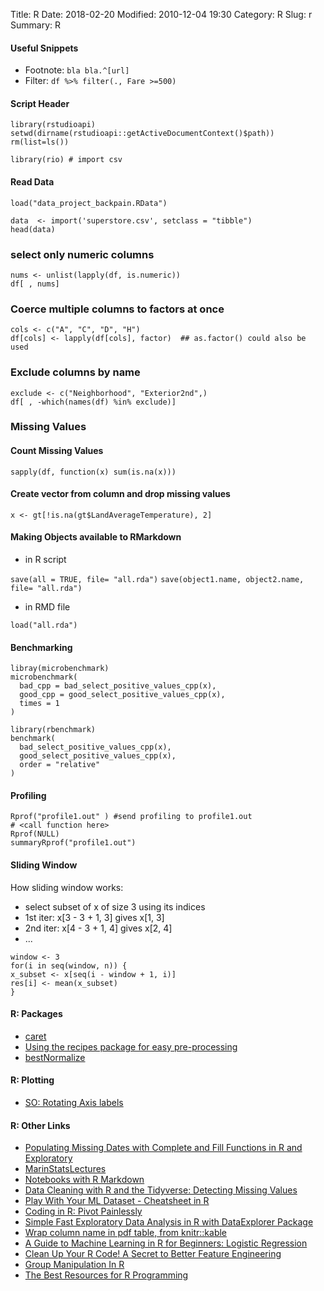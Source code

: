 Title: R
Date: 2018-02-20
Modified: 2010-12-04 19:30
Category: R
Slug: r
Summary: R

#### Useful Snippets

* Footnote: `bla bla.^[url]`
* Filter: `df %>% filter(., Fare >=500)`

#### Script Header

```
library(rstudioapi)
setwd(dirname(rstudioapi::getActiveDocumentContext()$path))
rm(list=ls())

library(rio) # import csv
```

#### Read Data

`load("data_project_backpain.RData")`

```
data  <- import('superstore.csv', setclass = "tibble")
head(data)
```
### select only numeric columns

```
nums <- unlist(lapply(df, is.numeric))  
df[ , nums]
```

### Coerce multiple columns to factors at once

```
cols <- c("A", "C", "D", "H")
df[cols] <- lapply(df[cols], factor)  ## as.factor() could also be used
```

### Exclude columns by name

```
exclude <- c("Neighborhood", "Exterior2nd",)
df[ , -which(names(df) %in% exclude)]
```

### Missing Values

#### Count Missing Values

`sapply(df, function(x) sum(is.na(x)))`

#### Create vector from column and drop missing values

```
x <- gt[!is.na(gt$LandAverageTemperature), 2]
```

#### Making Objects available to RMarkdown

* in R script

`save(all = TRUE, file= "all.rda")`
`save(object1.name, object2.name, file= "all.rda")`


* in RMD file

`load("all.rda")`


#### Benchmarking

```
libray(microbenchmark)
microbenchmark(
  bad_cpp = bad_select_positive_values_cpp(x),
  good_cpp = good_select_positive_values_cpp(x),
  times = 1
)

library(rbenchmark)
benchmark(
  bad_select_positive_values_cpp(x),
  good_select_positive_values_cpp(x),
  order = "relative"
)
```

#### Profiling

```
Rprof("profile1.out" ) #send profiling to profile1.out
# <call function here>
Rprof(NULL)
summaryRprof("profile1.out")
```

#### Sliding Window

How sliding window works:

* select subset of x of size 3 using its indices
* 1st iter: x[3 - 3 + 1, 3] gives x[1, 3]
* 2nd iter: x[4 - 3 + 1, 4] gives x[2, 4]
* ...

```
window <- 3 
for(i in seq(window, n)) {
x_subset <- x[seq(i - window + 1, i)]
res[i] <- mean(x_subset)
}
```

#### R: Packages

* [caret](https://heartbeat.fritz.ai/using-caret-in-r-to-classify-term-deposit-subscriptions-for-a-bank-bd40ff5cc15)
* [Using the recipes package for easy pre-processing](http://www.rebeccabarter.com/blog/2019-06-06_pre_processing/)
* [bestNormalize](https://cran.r-project.org/web/packages/bestNormalize/vignettes/bestNormalize.html)

#### R: Plotting

* [SO: Rotating Axis labels](https://stackoverflow.com/questions/1828742/rotating-axis-labels-in-r)

#### R: Other Links

* [Populating Missing Dates with Complete and Fill Functions in R and Exploratory](https://blog.exploratory.io/populating-missing-dates-with-complete-and-fill-functions-in-r-and-exploratory-79f2a321e6b5)
* [MarinStatsLectures](https://www.youtube.com/user/marinstatlectures/playlists)
* [Notebooks with R Markdown](https://channel9.msdn.com/Events/useR-international-R-User-conference/useR2016/Notebooks-with-R-Markdown)
* [Data Cleaning with R and the Tidyverse: Detecting Missing Values](https://towardsdatascience.com/data-cleaning-with-r-and-the-tidyverse-detecting-missing-values-ea23c519bc62)
* [Play With Your ML Dataset - Cheatsheet in R](https://medium.com/x8-the-ai-community/play-with-your-ml-dataset-cheatsheet-in-r-bd8451ec6dd7)
* [Coding in R: Pivot Painlessly](https://towardsdatascience.com/coding-in-r-pivot-painlessly-32e40a0b6c3d)
* [Simple Fast Exploratory Data Analysis in R with DataExplorer Package](https://towardsdatascience.com/simple-fast-exploratory-data-analysis-in-r-with-dataexplorer-package-e055348d9619)
* [Wrap column name in pdf table, from knitr::kable](https://community.rstudio.com/t/wrap-column-name-in-pdf-table-from-knitr-kable/3278)
* [A Guide to Machine Learning in R for Beginners: Logistic Regression](https://medium.com/analytics-vidhya/a-guide-to-machine-learning-in-r-for-beginners-part-5-4c00f2366b90)
* [Clean Up Your R Code! A Secret to Better Feature Engineering](https://towardsdatascience.com/tired-of-nested-ifelse-in-dplyr-look-no-further-ebf7166b5289)
* [Group Manipulation In R](https://medium.com/analytics-vidhya/group-manipulation-in-r-3-5554a0c1b544)
* [The Best Resources for R Programming](https://medium.com/@moorissa/the-best-resources-for-r-programming-37dbc94e0de6)
